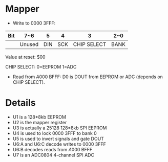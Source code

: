# Mapper

* Write to $0000~$3FFF:

| Bit     |   7~6  |  5  |  4  |      3      | 2~0  |
| ------- | ------ | --- | --- | ----------- | ---- |
|         | Unused | DIN | SCK | CHIP SELECT | BANK |

Value at reset: $00

CHIP SELECT: 0=EEPROM 1=ADC

* Read from $A000~$BFFF:
D0 is DOUT from EEPROM or ADC (depends on CHIP SELECT).

# Details

* U1 is a 128*8kb EEPROM
* U2 is the mapper register
* U3 is actually a 25128 128*8kb SPI EEPROM
* U4 is used to lock $0000~$3FFF to bank 0
* U5 is used to invert signals and gate DOUT
* U6:A and U6:C decode writes to $0000~$3FFF
* U6:B decodes reads from $A000~$BFFF
* U7 is an ADC0804 4-channel SPI ADC
